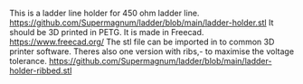 This is a ladder line holder for 450 ohm ladder line.
https://github.com/Supermagnum/ladder/blob/main/ladder-holder.stl
It should be 3D printed in PETG.
It is made in Freecad.
https://www.freecad.org/
The stl file can be imported in to  common 3D printer software.
Theres also one version with ribs,- to maximise the voltage tolerance.
https://github.com/Supermagnum/ladder/blob/main/ladder-holder-ribbed.stl
